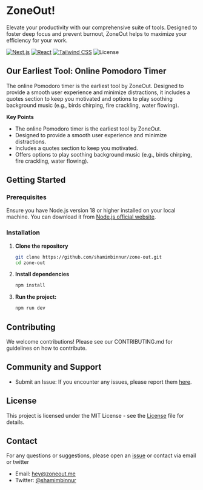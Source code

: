 # ZoneOut!

Elevate your productivity with our comprehensive suite of tools. Designed to foster deep focus and prevent burnout, ZoneOut helps to maximize your efficiency for your work.

[![Next.js](https://img.shields.io/badge/Next.js-14.1.0-black?logo=next.js)](https://nextjs.org/)
[![React](https://img.shields.io/badge/React-18-blue?logo=react)](https://reactjs.org/)
[![Tailwind CSS](https://img.shields.io/badge/Tailwind%20CSS-3.3.0-blue?logo=tailwind-css)](https://tailwindcss.com/)
![License](https://img.shields.io/badge/license-MIT-blue)

## Our Earliest Tool: Online Pomodoro Timer
The online Pomodoro timer is the earliest tool by ZoneOut. Designed to provide a smooth user experience and minimize distractions, it includes a quotes section to keep you motivated and options to play soothing background music (e.g., birds chirping, fire crackling, water flowing).

**Key Points**
- The online Pomodoro timer is the earliest tool by ZoneOut.
- Designed to provide a smooth user experience and minimize distractions.
- Includes a quotes section to keep you motivated.
- Offers options to play soothing background music (e.g., birds chirping, fire crackling, water flowing).

## Getting Started

### Prerequisites

Ensure you have Node.js version 18 or higher installed on your local machine. You can download it from [Node.js official website](https://nodejs.org/).

### Installation

1. **Clone the repository**
    ```bash
    git clone https://github.com/shamimbinnur/zone-out.git
    cd zone-out
    ```

2. **Install dependencies**
    ```bash
    npm install
    ```
3. **Run the project:**
    ```bash
    npm run dev
    ```

## Contributing

We welcome contributions! Please see our CONTRIBUTING.md for guidelines on how to contribute.

## Community and Support
- Submit an Issue: If you encounter any issues, please report them [here](https://github.com/shamimbinnur/zone-out/issues).

## License
This project is licensed under the MIT License - see the [License](https://github.com/shamimbinnur/zone-out/blob/main/LICENSE) file for details.

## Contact
For any questions or suggestions, please open an [issue](https://github.com/shamimbinnur/zone-out/issues) or contact via email or twitter
- Email: [hey@zoneout.me](mailto:hey@zoneout.me) <i class="far fa-envelope"></i>
- Twitter: [@shamimbinnur](https://twitter.com/shamimbinnur) <i class="fab fa-twitter"></i>